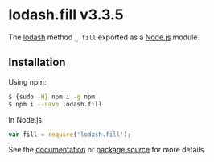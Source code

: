 # lodash.fill v3.3.5

The [lodash](https://lodash.com/) method `_.fill` exported as a [Node.js](https://nodejs.org/) module.

## Installation

Using npm:
```bash
$ {sudo -H} npm i -g npm
$ npm i --save lodash.fill
```

In Node.js:
```js
var fill = require('lodash.fill');
```

See the [documentation](https://lodash.com/docs#fill) or [package source](https://github.com/lodash/lodash/blob/3.3.5-npm-packages/lodash.fill) for more details.
